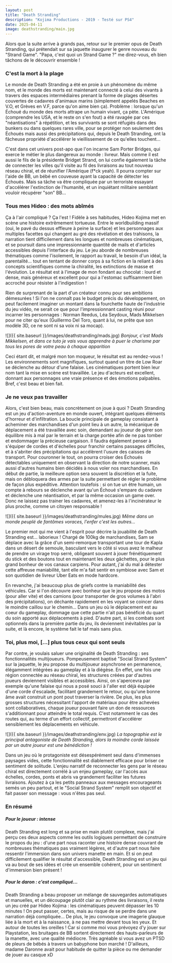 ```yaml
---
layout: post
title: "Death Stranding"
description: "Kojima Productions - 2019 - Testé sur PS4"
date: 2025-04-11
image: deathstranding/main.jpg
---
```


Alors que la suite arrive à grands pas, retour sur le premier opus de Death Stranding, qui prétendait sur sa jaquette inaugurer le genre nouveau du "Strand Game". "Papa, c'est quoi un Strand Game ?" me direz-vous, eh bien tâchons de le découvrir ensemble ! 

### C'est la mort à la plage

Le monde de Death Stranding a été en proie à un phénomène du même nom, et le monde des morts est maintenant connecté à celui des vivants à travers des espaces intermédiaires prenant la forme de plages désertes couvertes de cadavres d'animaux marins (simplement appelés Beaches en V.O, et Grèves en V.F, parce qu'on aime bien ça). Problème : lorsque qu'un Échoué du monde des morts attrape un humain vivant, ça pète. L'Amérique (comprendre les USA, et le reste on s'en fout) a été ravagée par ces "néantisations" à répétition, et les survivants se sont réfugiés dans des bunkers ou dans quelques rares ville, pour se protéger non seulement des Échoués mais aussi des précipitations qui, depuis le Death Stranding, ont la fâcheuse propriété d'accélérer le vieillissement de ce qu'elles touchent...

C'est dans cet univers post-apo que l'on incarne Sam Porter Bridges, qui exerce le métier le plus dangereux au monde : livreur. Mais comme il est aussi le fils de la présidente Bridget Strand, on lui confie également la tâche de connecter les villes qu'il visite au fil des livraisons au tout nouveau réseau chiral, et de réunifier l'Amérique (f*ck yeah). Il pourra compter sur l'aide de BB, un bébé en couveuse ayant la capacité de détecter les Échoués. Mais sa tâche va être compliquée par un terroriste essayant d'accélérer l'extinction de l'humanité, et un inquiétant militaire semblant vouloir récupérer "son" BB...

### Tous mes Hideo : des mots abîmés

Ça à l'air compliqué ? Ça l'est ! Fidèle à ses habitudes, Hideo Kojima met en scène une histoire extrêmement tortueuse. Entre le worldbuilding massif (oui, le pavé du dessus effleure à peine la surface) et les personnages aux multiples facettes qui changent au gré des révélation et des trahisons, la narration tient difficilement dans les longues et nombreuses cinématiques, et se poursuit dans une impressionnante quantité de mails et d'articles accessibles depuis l'interface du jeu. Le jeu aborde de nombreuses thématiques comme l'isolement, le rapport au travail, le besoin d'un idéal, la parentalité... tout en tentant de donner corps à sa fiction en la reliant à des concepts scientifiques comme la chiralité, les extinctions de masse et l'évolution. Le résultat est à l'image de mon fondant au chocolat : lourd et dense, mais généreux et excellent pour qui a l'estomac suffisamment bien accroché pour résister à l'indigestion !

Rien de surprenant de la part d'un créateur connu pour ses ambitions démesurées ! Si l'on ne connaît pas le budget précis du développement, on peut facilement imaginer un montant dans la fourchette haute de l'industrie du jeu vidéo, ne serait ce que pour l'impressionnant casting réuni pour incarner les personnages : Norman Reedus, Léa Seydoux, Mads Mikkelsen pour ne citer qu'eux (Guillermo Del Toro, quant à lui, ne prête que son modèle 3D, ce ne sont ni sa voix ni sa mocap).

![]({{ site.baseurl }}/images/deathstranding/mads.jpg)
*Bonjour, c'est Mads Mikkelsen, et dans ce tuto je vais vous apprendre à puer le charisme par tous les pores de votre peau à chaque apparition*

Ceci étant dit, et malgré mon ton moqueur, le résultat est au rendez-vous ! Les environnements sont magnifiques, surtout quand un titre de Low Roar se déclenche au détour d'une falaise. Les cinématiques portent bien leur nom tant la mise en scène est travaillée. Le jeu d'acteurs est excellent, donnant aux personnages une vraie présence et des émotions palpables. Bref, c'est beau et bien fait.

### Je ne veux pas travailler

Alors, c'est bien beau, mais concrètement on joue à quoi ? Death Stranding est un jeu d'action-aventure en monde ouvert, intégrant quelques éléments d'horreur et d'infiltration. La boucle principale de gameplay consistant à acheminer des marchandises d'un point lieu à un autre, la mécanique de déplacement a été travaillée avec soin, demandant au joueur de gérer son équilibre mis à mal par le terrain et la charge portée afin de ne pas tomber et endommager la précieuse cargaison. Il faudra également penser à s'équiper de cordes et d'échelles pour franchir certains passages difficiles, et à s'abriter des précipitations qui accélèrent l'usure des caisses de transport. Pour couronner le tout, on pourra croiser des Échoués détectables uniquement en observant la direction de notre scanner, mais aussi d'autres humains bien décidés à nous voler nos marchandises. En début de partie, la meilleure option sera souvent la discrétion et la fuite, mais on débloquera des armes par la suite permettant de régler le problème de façon plus expéditive. Attention toutefois : si on tue un être humain, un compte à rebours se déclenche avant qu'un Échoué s'empare du cadavre et déclenche une néantisation, et par la même occasion un game over. Donc ne laissez pas trainer les cadavres, et amenez-les à l'incinérateur le plus proche, comme un citoyen responsable !

![]({{ site.baseurl }}/images/deathstranding/mules.jpg)
*Même dans un monde peuplé de fantômes voraces, l'enfer c'est les autres...*

Le premier mot qui me vient à l'esprit pour décrire la jouabilité de Death Stranding est... laborieux ! Chargé de 100kg de marchandises, Sam se déplace avec la grâce d'un semi-remorque transportant une tour de Kapla dans un désert de semoule, basculant vers le côté si vous avez le malheur de prendre un virage trop serré, obligeant souvent à jouer frénétiquement du stick et des boutons tout en maintenant les deux gâchettes, pour le plus grand bonheur de vos canaux carpiens. Pour autant, j'ai du mal à détester cette affreuse maniabilité, tant elle m'a fait sentir en symbiose avec Sam et son quotidien de livreur Uber Eats en mode hardcore.

En revanche, j'ai beaucoup plus de griefs contre la maniabilité des véhicules. Car si l'on découvre avec bonheur que le jeu propose des motos (pour aller vite) et des camions (pour transporter de gros volumes à l'abri des précipitations), on déchante rapidement en les voyant se coincer dans le moindre caillou sur le chemin... Dans un jeu où le déplacement est au coeur du gameplay, dommage que cette partie n'ait pas bénéficié du quart du soin apporté aux déplacements à pied. D'autre part, si les combats sont optionnels dans la première partie du jeu, ils deviennent inévitables par la suite, et là encore, le système fait le taf mais sans plus.

### Toi, plus moi, \[...\] plus tous ceux qui sont seuls

Par contre, je voulais saluer une originalité de Death Stranding : ses fonctionnalités multijoueurs. Pompeusement baptisé "Social Strand System" sur la jaquette, le jeu propose du multijoueur asynchrone en permanence, élégamment intégrées au gameplay et à la diégèse. En effet, une fois une région connectée au réseau chiral, les structures créées par d'autres joueurs deviennent visibles et accessibles. Ainsi, on s'apercevra par exemple qu'une falaise qui nous a posé souci à l'aller est déjà équipée d'une corde d'escalade, facilitant grandement le retour, ou qu'une bonne âme avait construit un pont pout traverser la rivière. De plus, les plus grosses structures nécessitant l'apport de matériaux pour être achevées sont collaboratives, chaque joueur pouvant faire un don de ressources s'additionnant pour atteindre le total requis. C'est notamment le cas des routes qui, au terme d'un effort collectif, permettront d'accélérer sensiblement les déplacements en véhicule.

![]({{ site.baseurl }}/images/deathstranding/env.jpg)
*La topographie est le principal antagoniste de Death Stranding, alors la moindre corde laissée par un autre joueur est une bénédiction !*

Dans un jeu où le protagoniste est désespérément seul dans d'immenses paysages vides, cette fonctionnalité est diablement efficace pour briser ce sentiment de solitude. L'enjeu narratif de reconnecter les gens par le réseau chiral est directement corrélé à un enjeu gameplay, car l'accès aux échelles, cordes, ponts et abris va grandement faciliter les futures livraisons. Ajoutez à ça les petits panneaux aux messages encourageants semés un peu partout, et le "Social Strand System" remplit son objectif et fait passer son message : vous n'êtes pas seul.

### En résumé
##### Pour le joueur : intense

Death Stranding est long et sa prise en main plutôt complexe, mais j'ai perçu ces deux aspects comme les outils logiques permettant de construire le propos du jeu : d'une part nous raconter une histoire dense couvrant de nombreuses thématiques pas vraiment légères, et d'autre part nous faire ressentir l'immersion dans son univers manette en main. Et si on peut difficilement qualifier le résultat d'accessible, Death Stranding est un jeu qui va au bout de ses idées et crée un ensemble cohérent, pour un sentiment d'immersion bien présent !

##### Pour le daron : c'est compliqué...

Death Stranding a beau proposer un mélange de sauvegardes automatiques et manuelles, et un découpage plutôt clair au rythme des livraisons, il reste un jeu créé par Hideo Kojima : les cinématiques peuvent dépasser les 10 minutes ! On peut passer, certes, mais au risque de se perdre dans une narration déjà compliquée... De plus, le jeu convoque une imagerie glauque liée à la mort et à la naissance, à ne pas mettre devant tous les yeux. Et autour de toutes les oreilles ! Car si comme moi vous prévoyez d'y jouer sur Playstation, les bruitages de BB sortent directement des hauts-parleurs de la manette, avec une qualité médiocre. Très agréable si vous avez un PTSD de pleurs de bébés à travers un babyphone bon marché ! D'ailleurs, madame Daronne avait pour habitude de quitter la pièce ou me demander de jouer au casque xD